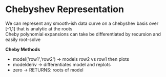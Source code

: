 # Chebyshev Representation

We can represent any smooth-ish data curve on a chebyshev basis over [-1,1] that is analytic at the roots  
Cheby polynomial expansions can take be differentiated by recursion and easily root-solve

**Cheby Methods**

*   model('row1','row2')   ->   models row2 vs row1 then plots
*   modelderiv             ->   differentiates model and replots 
*   zero                   ->   RETURNS: roots of model